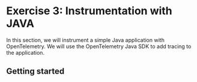 # Exercise 3: Instrumentation with JAVA

In this section, we will instrument a simple Java application with OpenTelemetry. We will use the OpenTelemetry Java SDK to add tracing to the application.


## Getting started 




